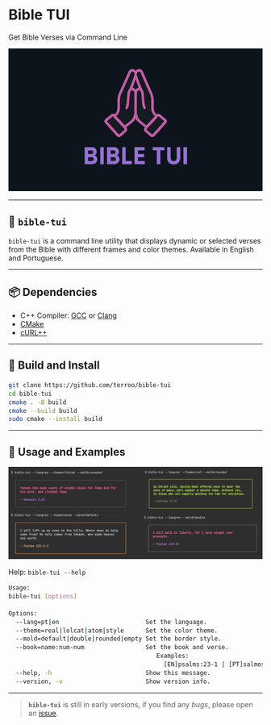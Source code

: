 # Bible TUI
Get Bible Verses via Command Line

![Bible TUI](./assets/bible-tui.jpg) 

---

## 🙏 `bible-tui` 
`bible-tui` is a command line utility that displays dynamic or selected verses from the Bible with different frames and color themes. Available in English and Portuguese.

---

## 📦 Dependencies
+ C++ Compiler: [GCC](https://gcc.gnu.org/) or [Clang](https://clang.llvm.org/)
+ [CMake](https://cmake.org/)
+ [cURL++](https://www.curlpp.org/)

---

## 🚧 Build and Install
```bash
git clone https://github.com/terroo/bible-tui
cd bible-tui
cmake . -B build
cmake --build build
sudo cmake --install build
```

---

## 💼 Usage and Examples

![Examples](./assets/en-blible-tui.png) 

Help: `bible-tui --help`

```bash
Usage:
bible-tui [options]

Options:
  --lang=pt|en                        Set the language.
  --theme=real|lolcat|atom|style      Set the color theme.
  --mold=default|double|rounded|empty Set the border style.
  --book=name:num-num                 Set the book and verse.
                                         Examples:
                                           [EN]psalms:23-1 | [PT]salmos:23-1
  --help, -h                          Show this message.
  --version, -v                       Show version info.

```

---

> **`bible-tui`** is still in early versions, if you find any *bugs*, please open an [issue](https://github.com/terroo/bible-tui/issues).
